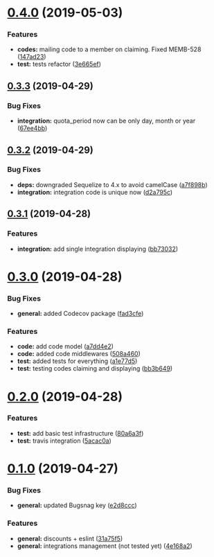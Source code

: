 # [0.4.0](https://github.com/AEGEE/oms-discounts/compare/0.3.3...0.4.0) (2019-05-03)


### Features

* **codes:** mailing code to a member on claiming. Fixed MEMB-528 ([147ad23](https://github.com/AEGEE/oms-discounts/commit/147ad23))
* **test:** tests refactor ([3e665ef](https://github.com/AEGEE/oms-discounts/commit/3e665ef))



## [0.3.3](https://github.com/AEGEE/oms-discounts/compare/0.3.2...0.3.3) (2019-04-29)


### Bug Fixes

* **integration:** quota_period now can be only day, month or year ([67ee4bb](https://github.com/AEGEE/oms-discounts/commit/67ee4bb))



## [0.3.2](https://github.com/AEGEE/oms-discounts/compare/0.3.1...0.3.2) (2019-04-29)


### Bug Fixes

* **deps:** downgraded Sequelize to 4.x to avoid camelCase ([a7f898b](https://github.com/AEGEE/oms-discounts/commit/a7f898b))
* **integration:** integration code is unique now ([d2a795c](https://github.com/AEGEE/oms-discounts/commit/d2a795c))



## [0.3.1](https://github.com/AEGEE/oms-discounts/compare/0.3.0...0.3.1) (2019-04-28)


### Features

* **integration:** add single integration displaying ([bb73032](https://github.com/AEGEE/oms-discounts/commit/bb73032))



# [0.3.0](https://github.com/AEGEE/oms-discounts/compare/0.2.0...0.3.0) (2019-04-28)


### Bug Fixes

* **general:** added Codecov package ([fad3cfe](https://github.com/AEGEE/oms-discounts/commit/fad3cfe))


### Features

* **code:** add code model ([a7dd4e2](https://github.com/AEGEE/oms-discounts/commit/a7dd4e2))
* **code:** added code middlewares ([508a460](https://github.com/AEGEE/oms-discounts/commit/508a460))
* **test:** added tests for everything ([a1e77d5](https://github.com/AEGEE/oms-discounts/commit/a1e77d5))
* **test:** testing codes claiming and displaying ([bb3b649](https://github.com/AEGEE/oms-discounts/commit/bb3b649))



# [0.2.0](https://github.com/AEGEE/oms-discounts/compare/v0.1.0...0.2.0) (2019-04-28)


### Features

* **test:** add basic test infrastructure ([80a6a3f](https://github.com/AEGEE/oms-discounts/commit/80a6a3f))
* **test:** travis integration ([5acac0a](https://github.com/AEGEE/oms-discounts/commit/5acac0a))



# [0.1.0](https://github.com/AEGEE/oms-discounts/compare/e2d8ccc...v0.1.0) (2019-04-27)


### Bug Fixes

* **general:** updated Bugsnag key ([e2d8ccc](https://github.com/AEGEE/oms-discounts/commit/e2d8ccc))


### Features

* **general:** discounts + eslint ([31a75f5](https://github.com/AEGEE/oms-discounts/commit/31a75f5))
* **general:** integrations management (not tested yet) ([4e168a2](https://github.com/AEGEE/oms-discounts/commit/4e168a2))



